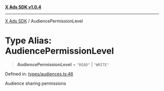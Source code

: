 [**X Ads SDK v1.0.4**](../README.md)

***

[X Ads SDK](../globals.md) / AudiencePermissionLevel

# Type Alias: AudiencePermissionLevel

> **AudiencePermissionLevel** = `"READ"` \| `"WRITE"`

Defined in: [types/audiences.ts:46](https://github.com/kage1020/x-ads-sdk/blob/main/src/types/audiences.ts#L46)

Audience sharing permissions

